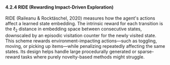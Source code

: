 #### 4.2.4 RIDE (Rewarding Impact-Driven Exploration)

RIDE (Raileanu & Rocktäschel, 2020) measures how the agent's actions affect a learned state embedding. The intrinsic reward for each transition is the $\ell_2$ distance in embedding space between consecutive states, downscaled by an episodic visitation counter for the newly visited state. This scheme rewards environment-impacting actions—such as toggling, moving, or picking up items—while penalizing repeatedly affecting the same states. Its design helps handle large procedurally generated or sparse-reward tasks where purely novelty-based methods might struggle.

